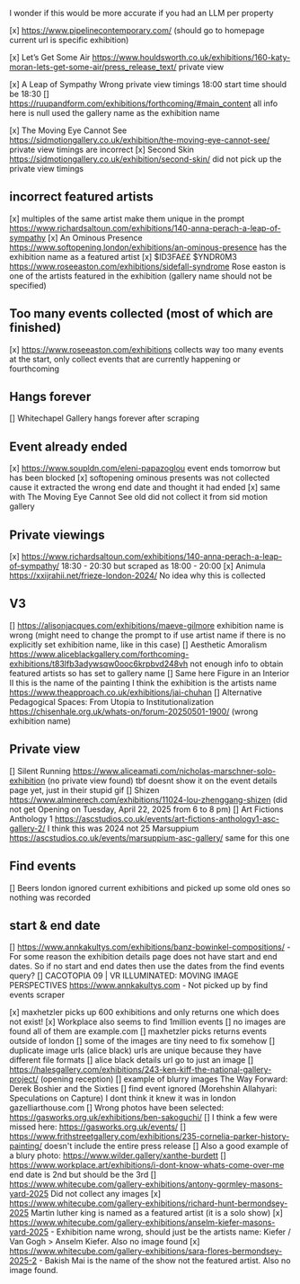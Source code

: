 I wonder if this would be more accurate if you had an LLM per property

[x] https://www.pipelinecontemporary.com/ (should go to homepage current url is specific exhibition)

[x] Let’s Get Some Air https://www.houldsworth.co.uk/exhibitions/160-katy-moran-lets-get-some-air/press_release_text/ private view

[x] A Leap of Sympathy Wrong private view timings 18:00 start time should be 18:30
[] https://ruupandform.com/exhibitions/forthcoming/#main_content all info here is null used the gallery name as the exhibition name

[x] The Moving Eye Cannot See https://sidmotiongallery.co.uk/exhibition/the-moving-eye-cannot-see/ private view timings are incorrect
[x] Second Skin https://sidmotiongallery.co.uk/exhibition/second-skin/ did not pick up the private view timings

## incorrect featured artists

[x] multiples of the same artist make them unique in the prompt https://www.richardsaltoun.com/exhibitions/140-anna-perach-a-leap-of-sympathy
[x] An Ominous Presence https://www.softopening.london/exhibitions/an-ominous-presence has the exhibition name as a featured artist
[x] $ID3FA££ $YNDR0M3 https://www.roseeaston.com/exhibitions/sidefall-syndrome Rose easton is one of the artists featured in the exhibition (gallery name should not be specified)

## Too many events collected (most of which are finished)

[x] https://www.roseeaston.com/exhibitions collects way too many events at the start, only collect events that are currently happening or fourthcoming

## Hangs forever

[] Whitechapel Gallery hangs forever after scraping

## Event already ended

[x] https://www.soupldn.com/eleni-papazoglou event ends tomorrow but has been blocked
[x] softopening ominous presents was not collected cause it extracted the wrong end date and thought it had ended
[x] same with The Moving Eye Cannot See old did not collect it from sid motion gallery

## Private viewings

[x] https://www.richardsaltoun.com/exhibitions/140-anna-perach-a-leap-of-sympathy/ 18:30 - 20:30 but scraped as 18:00 - 20:00
[x] Animula https://xxijrahii.net/frieze-london-2024/ No idea why this is collected

## V3

[] https://alisonjacques.com/exhibitions/maeve-gilmore exhibition name is wrong (might need to change the prompt to if use artist name if there is no explicitly set exhibition name, like in this case)
[] Aesthetic Amoralism https://www.aliceblackgallery.com/forthcoming-exhibitions/t83lfb3adywsqw0ooc6krpbvd248vh not enough info to obtain featured artists so has set to gallery name
[] Same here Figure in an Interior II this is the name of the painting I think the exhibition is the artists name https://www.theapproach.co.uk/exhibitions/jai-chuhan
[] Alternative Pedagogical Spaces: From Utopia to Institutionalization https://chisenhale.org.uk/whats-on/forum-20250501-1900/ (wrong exhibition name)

## Private view

[] Silent Running https://www.aliceamati.com/nicholas-marschner-solo-exhibition (no private view found)
tbf doesnt show it on the event details page yet, just in their stupid gif
[] Shizen https://www.alminerech.com/exhibitions/11024-lou-zhenggang-shizen (did not get Opening on Tuesday, April 22, 2025 from 6 to 8 pm)
[] Art Fictions Anthology 1 https://ascstudios.co.uk/events/art-fictions-anthology1-asc-gallery-2/ I think this was 2024 not 25 Marsuppium https://ascstudios.co.uk/events/marsuppium-asc-gallery/ same for this one

## Find events

[] Beers london ignored current exhibitions and picked up some old ones so nothing was recorded

## start & end date

[] https://www.annkakultys.com/exhibitions/banz-bowinkel-compositions/ - For some reason the exhibition details page does not have start and end dates. So if no start and end dates then use the dates from the find events query?
[] CACOTOPIA 09 | VR ILLUMINATED: MOVING IMAGE PERSPECTIVES https://www.annkakultys.com - Not picked up by find events scraper

[x] maxhetzler picks up 600 exhibitions and only returns one which does not exist!
[x] Workplace also seems to find 1million events
[] no images are found all of them are example.com
[] maxhetzler picks returns events outside of london
[] some of the images are tiny need to fix somehow
[] duplicate image urls (alice black) urls are unique because they have different file formats
[] alice black details url go to just an image
[] https://halesgallery.com/exhibitions/243-ken-kiff-the-national-gallery-project/ (opening reception)
[] example of blurry images The Way Forward: Derek Boshier and the Sixties
[] find event ignored (Morehshin Allahyari: Speculations on Capture) I dont think it knew it was in london gazelliarthouse.com
[] Wrong photos have been selected: https://gasworks.org.uk/exhibitions/ben-sakoguchi/
[] I think a few were missed here: https://gasworks.org.uk/events/
[] https://www.frithstreetgallery.com/exhibitions/235-cornelia-parker-history-painting/ doesn't include the entire press release
[] Also a good example of a blury photo: https://www.wilder.gallery/xanthe-burdett
[] https://www.workplace.art/exhibitions/i-dont-know-whats-come-over-me end date is 2nd but should be the 3rd
[] https://www.whitecube.com/gallery-exhibitions/antony-gormley-masons-yard-2025 Did not collect any images
[x] https://www.whitecube.com/gallery-exhibitions/richard-hunt-bermondsey-2025 Martin luther king is named as a featured artist (it is a solo show)
[x] https://www.whitecube.com/gallery-exhibitions/anselm-kiefer-masons-yard-2025 - Exhibition name wrong, should just be the artists name: Kiefer / Van Gogh > Anselm Kiefer. Also no image found
[x] https://www.whitecube.com/gallery-exhibitions/sara-flores-bermondsey-2025-2 - Bakish Mai is the name of the show not the featured artist. Also no image found.
